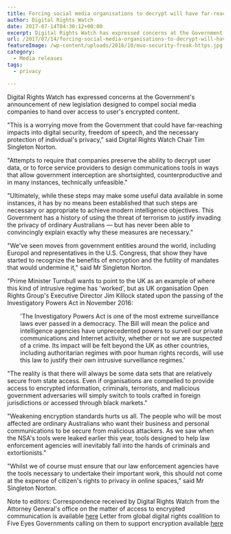 ```yaml
---
title: Forcing social media organisations to decrypt will have far-reaching consequences on user's right to privacy
author: Digital Rights Watch
date: 2017-07-14T04:30:12+00:00
excerpt: Digital Rights Watch has expressed concerns at the Government's announcement of new legislation designed to compel social media companies to hand over access to user's encrypted content.
url: /2017/07/14/forcing-social-media-organisations-to-decrypt-will-have-far-reaching-consequences-on-users-right-to-privacy/
featureImage: /wp-content/uploads/2016/10/muo-security-freak-https.jpg
category:
  - Media releases
tags:
  - privacy

---
```

Digital Rights Watch has expressed concerns at the Government's announcement of new legislation designed to compel social media companies to hand over access to user's encrypted content.

"This is a worrying move from the Government that could have far-reaching impacts into digital security, freedom of speech, and the necessary protection of individual's privacy," said Digital Rights Watch Chair Tim Singleton Norton.

"Attempts to require that companies preserve the ability to decrypt user data, or to force service providers to design communications tools in ways that allow government interception are shortsighted, counterproductive and in many instances, technically unfeasible."

"Ultimately, while these steps may make some useful data available in some instances, it has by no means been established that such steps are necessary or appropriate to achieve modern intelligence objectives. This Government has a history of using the threat of terrorism to justify invading the privacy of ordinary Australians &#8212; but has never been able to convincingly explain exactly why these measures are necessary."

"We've seen moves from government entities around the world, including Europol and representatives in the U.S. Congress, that show they have started to recognize the benefits of encryption and the futility of mandates that would undermine it," said Mr Singleton Norton.

"Prime Minister Turnbull wants to point to the UK as an example of where this kind of intrusive regime has 'worked', but as UK organisation Open Rights Group's Executive Director Jim Killock stated upon the passing of the Investigatory Powers Act in November 2016:

<p style="padding-left: 30px;">
  'The Investigatory Powers Act is one of the most extreme surveillance laws ever passed in a democracy. The Bill will mean the police and intelligence agencies have unprecedented powers to surveil our private communications and Internet activity, whether or not we are suspected of a crime. Its impact will be felt beyond the UK as other countries, including authoritarian regimes with poor human rights records, will use this law to justify their own intrusive surveillance regimes.'
</p>

"The reality is that there will always be some data sets that are relatively secure from state access. Even if organisations are compelled to provide access to encrypted information, criminals, terrorists, and malicious government adversaries will simply switch to tools crafted in foreign jurisdictions or accessed through black markets."

"Weakening encryption standards hurts us all. The people who will be most affected are ordinary Australians who want their business and personal communications to be secure from malicious attackers. As we saw when the NSA's tools were leaked earlier this year, tools designed to help law enforcement agencies will inevitably fall into the hands of criminals and extortionists."

"Whilst we of course must ensure that our law enforcement agencies have the tools necessary to undertake their important work, this should not come at the expense of citizen's rights to privacy in online spaces," said Mr Singleton Norton.

Note to editors:
Correspondence received by Digital Rights Watch from the Attorney General's office on the matter of access to encrypted communication is available [here][1]
Letter from global digital rights coalition to Five Eyes Governments calling on them to support encryption available [here][2]

 [1]: /wp-content/uploads/2017/07/MC17-005513.pdf
 [2]: https://www.accessnow.org/cms/assets/uploads/2017/07/Five-eyes-open-letter.pdf
